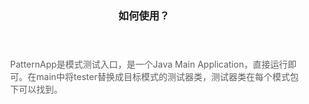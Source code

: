 <!DOCTYPE html>
<html>
<head>
<meta charset="UTF-8">
<title>PatternApp的使用</title>
</head>
<body>
	<article>
		<header>
			<h3>如何使用？</h3>
		</header>
		<blockquote style="border: 2px;">
			PatternApp是模式测试入口，是一个Java Main Application，直接运行即可。在main中将tester替换成目标模式的测试器类，测试器类在每个模式包下可以找到。
		</blockquote>
	</article>
	
</body>
</html>